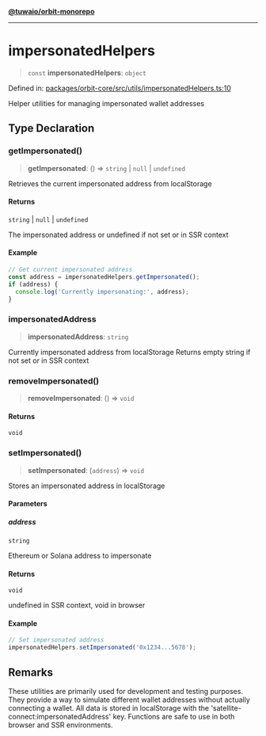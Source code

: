 [**@tuwaio/orbit-monorepo**](../../../README.md)

***

# impersonatedHelpers

> `const` **impersonatedHelpers**: `object`

Defined in: [packages/orbit-core/src/utils/impersonatedHelpers.ts:10](https://github.com/TuwaIO/orbit/blob/0e690ed089c4cb231a3cc1cb79fa073c5b92650b/packages/orbit-core/src/utils/impersonatedHelpers.ts#L10)

Helper utilities for managing impersonated wallet addresses

## Type Declaration

### getImpersonated()

> **getImpersonated**: () => `string` \| `null` \| `undefined`

Retrieves the current impersonated address from localStorage

#### Returns

`string` \| `null` \| `undefined`

The impersonated address or undefined if not set or in SSR context

#### Example

```typescript
// Get current impersonated address
const address = impersonatedHelpers.getImpersonated();
if (address) {
  console.log('Currently impersonating:', address);
}
```

### impersonatedAddress

> **impersonatedAddress**: `string`

Currently impersonated address from localStorage
Returns empty string if not set or in SSR context

### removeImpersonated()

> **removeImpersonated**: () => `void`

#### Returns

`void`

### setImpersonated()

> **setImpersonated**: (`address`) => `void`

Stores an impersonated address in localStorage

#### Parameters

##### address

`string`

Ethereum or Solana address to impersonate

#### Returns

`void`

undefined in SSR context, void in browser

#### Example

```typescript
// Set impersonated address
impersonatedHelpers.setImpersonated('0x1234...5678');
```

## Remarks

These utilities are primarily used for development and testing purposes.
They provide a way to simulate different wallet addresses without actually connecting a wallet.
All data is stored in localStorage with the 'satellite-connect:impersonatedAddress' key.
Functions are safe to use in both browser and SSR environments.
